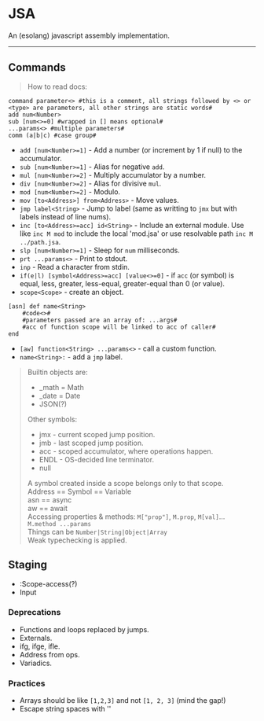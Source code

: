   
# JSA  
  
An (esolang) javascript assembly implementation.  
  
  ***  
  
## Commands  
  
> How to read docs:  
  
```text
command parameter<> #this is a comment, all strings followed by <> or <type> are parameters, all other strings are static words#
add num<Number>
sub [num<>=0] #wrapped in [] means optional#
...params<> #multiple parameters#
comm (a|b|c) #case group#
```  
  
* `add [num<Number>=1]` - Add a number (or increment by 1 if null) to the accumulator.  
* `sub [num<Number>=1]` - Alias for negative `add`.  
* `mul [num<Number>=2]` - Multiply accumulator by a number.  
* `div [num<Number>=2]` - Alias for divisive `mul`.  
* `mod [num<Number>=2]` - Modulo.  
* `mov [to<Address>] from<Address>` - Move values.  
* `jmp label<String>` - Jump to label (same as writting to `jmx` but with labels instead of line nums).  
* `inc [to<Address>=acc] id<String>` - Include an external module. Use like `inc M mod` to include the local 'mod.jsa' or use resolvable path `inc M ../path.jsa`.  
* `slp [num<Number>=1]` - Sleep for `num` milliseconds.  
* `prt ...params<>` - Print to stdout.  
* `inp` - Read a character from stdin.  
* `if(e|l) [symbol<Address>=acc] [value<>=0]` - if `acc` (or symbol) is equal, less, greater, less-equal, greater-equal than 0 (or value).  
* `scope<Scope>` - create an object.  
  
```plaintext
[asn] def name<String>
    #code<>#
    #parameters passed are an array of: ...args#
    #acc of function scope will be linked to acc of caller#
end
```  
  
* `[aw] function<String> ...params<>` - call a custom function.  
* `name<String>:` - add a `jmp` label.  
  
> Builtin objects are:  
>  
> * _math = Math  
> * _date = Date  
> * JSON(?)  
>  
> Other symbols:  
>  
> * jmx - current scoped jump position.  
> * jmb - last scoped jump position.  
> * acc - scoped accumulator, where operations happen.  
> * ENDL - OS-decided line terminator.  
> * null  
>  
> A symbol created inside a scope belongs only to that scope.  
> Address == Symbol == Variable  
> asn == async  
> aw == await  
> Accessing properties & methods:
> `M["prop"]`, `M.prop`, `M[val]`...  
> `M.method ...params`  
> Things can be `Number|String|Object|Array`  
> Weak typechecking is applied.  
  
## Staging  
  
* :Scope-access(?)  
* Input  
  
### Deprecations  
  
* Functions and loops replaced by jumps.  
* Externals.  
* ifg, ifge, ifle.  
* Address from ops.  
* Variadics.  
  
### Practices  
  
* Arrays should be like `[1,2,3]` and not `[1, 2, 3]` (mind the gap!)  
* Escape string spaces with '\'  
  
